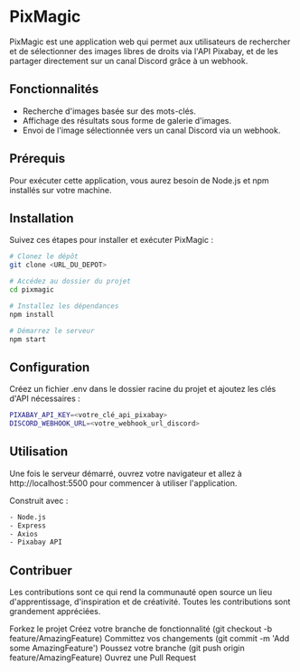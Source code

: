 # PixMagic

PixMagic est une application web qui permet aux utilisateurs de rechercher et de sélectionner des images libres de droits via l'API Pixabay, et de les partager directement sur un canal Discord grâce à un webhook.

## Fonctionnalités

- Recherche d'images basée sur des mots-clés.
- Affichage des résultats sous forme de galerie d'images.
- Envoi de l'image sélectionnée vers un canal Discord via un webhook.

## Prérequis

Pour exécuter cette application, vous aurez besoin de Node.js et npm installés sur votre machine.

## Installation

Suivez ces étapes pour installer et exécuter PixMagic :

```bash
# Clonez le dépôt
git clone <URL_DU_DEPOT>

# Accédez au dossier du projet
cd pixmagic

# Installez les dépendances
npm install

# Démarrez le serveur
npm start
```
## Configuration

Créez un fichier .env dans le dossier racine du projet et ajoutez les clés d'API nécessaires :
```bash
PIXABAY_API_KEY=<votre_clé_api_pixabay>
DISCORD_WEBHOOK_URL=<votre_webhook_url_discord>
```
## Utilisation

Une fois le serveur démarré, ouvrez votre navigateur et allez à http://localhost:5500 pour commencer à utiliser l'application.

Construit avec :
```bash
- Node.js
- Express
- Axios
- Pixabay API
```
## Contribuer

Les contributions sont ce qui rend la communauté open source un lieu d'apprentissage, d'inspiration et de créativité. Toutes les contributions sont grandement appréciées.

Forkez le projet
Créez votre branche de fonctionnalité (git checkout -b feature/AmazingFeature)
Committez vos changements (git commit -m 'Add some AmazingFeature')
Poussez votre branche (git push origin feature/AmazingFeature)
Ouvrez une Pull Request
